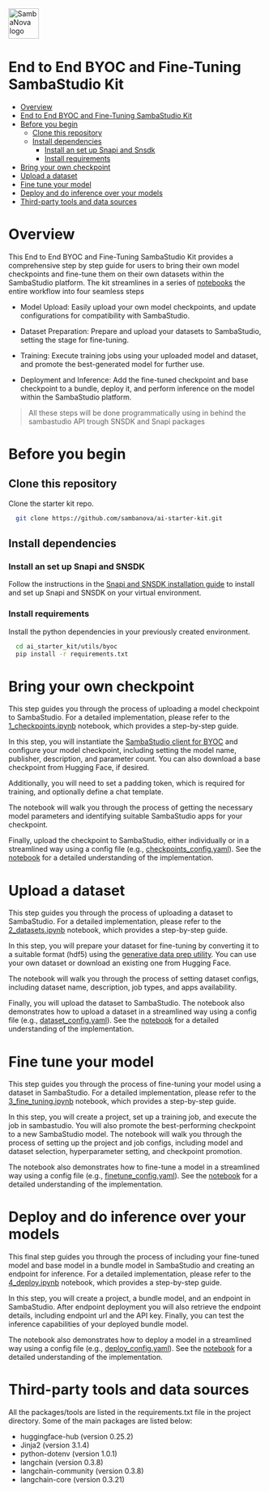<a href="https://sambanova.ai/">
<picture>
 <source media="(prefers-color-scheme: dark)" srcset="../images/SambaNova-light-logo-1.png" height="60">
  <img alt="SambaNova logo" src="../images/SambaNova-dark-logo-1.png" height="60">
</picture>
</a>

End to End BYOC and Fine-Tuning SambaStudio Kit
======================

<!-- TOC -->

- [Overview](#overview)
- [End to End BYOC and Fine-Tuning SambaStudio Kit](#end-to-end-byoc-and-fine-tuning-sambastudio-kit)
- [Before you begin](#before-you-begin)
    - [Clone this repository](#clone-this-repository)
    - [Install dependencies](#install-dependencies)
        - [Install an set up Snapi and Snsdk](#install-an-set-up-snapi-and-snsdk)
        - [Install requirements](#install-requirements)
- [Bring your own checkpoint](#bring-your-own-checkpoint)
- [Upload a dataset](#upload-a-dataset)
- [Fine tune your model](#fine-tune-your-model)
- [Deploy and do inference over your models](#deploy-and-do-inference-over-your-models)
- [Third-party tools and data sources](#third-party-tools-and-data-sources)

<!-- /TOC -->

# Overview

This End to End BYOC and Fine-Tuning SambaStudio Kit provides a comprehensive step by step guide for users to bring their own model checkpoints and fine-tune them on their own datasets within the SambaStudio platform. The kit streamlines in a series of [notebooks](./notebooks) the entire workflow into four seamless steps

- Model Upload: Easily upload your own model checkpoints, and update configurations for compatibility with SambaStudio.

- Dataset Preparation: Prepare and upload your datasets to SambaStudio, setting the stage for fine-tuning.

- Training: Execute training jobs using your uploaded model and dataset, and promote the best-generated model for further use.

- Deployment and Inference: Add the fine-tuned checkpoint and base checkpoint to a bundle, deploy it, and perform inference on the model within the SambaStudio platform.

> All these steps will be done programmatically using in behind the sambastudio API trough SNSDK and Snapi packages

# Before you begin

## Clone this repository

Clone the starter kit repo.

``` bash
  git clone https://github.com/sambanova/ai-starter-kit.git
```

## Install dependencies

### Install an set up Snapi and SNSDK
Follow the instructions in the [Snapi and SNSDK installation guide](https://docs.sambanova.ai/sambastudio/latest/cli-setup.html) to install and set up Snapi and SNSDK on your virtual environment.

### Install requirements
Install the python dependencies in your previously created environment.

  ``` bash
    cd ai_starter_kit/utils/byoc
    pip install -r requirements.txt
  ```

# Bring your own checkpoint

This step guides you through the process of uploading a model checkpoint to SambaStudio. For a detailed implementation, please refer to the [1_checkpoints.ipynb](./notebooks/1_checkpoints.ipynb) notebook, which provides a step-by-step guide.

In this step, you will instantiate the [SambaStudio client for BYOC](../utils/byoc/README.md) and configure your model checkpoint, including setting the model name, publisher, description, and parameter count. You can also download a base checkpoint from Hugging Face, if desired.

Additionally, you will need to set a padding token, which is required for training, and optionally define a chat template.

The notebook will walk you through the process of getting the necessary model parameters and identifying suitable SambaStudio apps for your checkpoint.

Finally, upload the checkpoint to SambaStudio, either individually or in a streamlined way using a config file (e.g., [checkpoints_config.yaml](./checkpoints_config.yaml)). See the [notebook](./notebooks/1_checkpoints.ipynb) for a detailed understanding of the implementation.

# Upload a dataset

This step guides you through the process of uploading a dataset to SambaStudio. For a detailed implementation, please refer to the [2_datasets.ipynb](./notebooks/2_datasets.ipynb) notebook, which provides a step-by-step guide.

In this step, you will prepare your dataset for fine-tuning by converting it to a suitable format (hdf5) using the [generative data prep utility](https://github.com/sambanova/generative_data_prep). You can use your own dataset or download an existing one from Hugging Face.

The notebook will walk you through the process of setting dataset configs, including dataset name, description, job types, and apps availability.

Finally, you will upload the dataset to SambaStudio. The notebook also demonstrates how to upload a dataset in a streamlined way using a config file (e.g., [dataset_config.yaml](./dataset_config.yaml)). See the [notebook](./notebooks/2_datasets.ipynb) for a detailed understanding of the implementation.

# Fine tune your model

This step guides you through the process of fine-tuning your model using a dataset in SambaStudio. For a detailed implementation, please refer to the [3_fine_tuning.ipynb](./notebooks/3_fine_tuning.ipynb) notebook, which provides a step-by-step guide.

In this step, you will create a project, set up a training job, and execute the job in sambastudio.
You will also promote the best-performing checkpoint to a new SambaStudio model. The notebook will walk you through the process of setting up the project and job configs, including model and dataset selection, hyperparameter setting, and checkpoint promotion.

The notebook also demonstrates how to fine-tune a model in a streamlined way using a config file (e.g., [finetune_config.yaml](./finetune_config.yaml)). See the [notebook](./notebooks/3_fine_tuning.ipynb) for a detailed understanding of the implementation.

# Deploy and do inference over your models

This final step guides you through the process of including your fine-tuned model and base model in a bundle model in SambaStudio and creating an endpoint for inference. For a detailed implementation, please refer to the [4_deploy.ipynb](./notebooks/4_deploy.ipynb) notebook, which provides a step-by-step guide.

In this step, you will create a project, a bundle model, and an endpoint in SambaStudio. After endpoint deployment you will also retrieve the endpoint details, including endpoint url and the API key. Finally, you can test the inference capabilities of your deployed bundle model. 

The notebook also demonstrates how to deploy a model in a streamlined way using a config file (e.g., [deploy_config.yaml](./deploy_config.yaml)). See the [notebook](./notebooks/4_deploy.ipynb) for a detailed understanding of the implementation.

# Third-party tools and data sources

All the packages/tools are listed in the requirements.txt file in the project directory. Some of the main packages are listed below:

- huggingface-hub                (version 0.25.2)
- Jinja2                         (version 3.1.4)
- python-dotenv                  (version 1.0.1)
- langchain                      (version 0.3.8)
- langchain-community            (version 0.3.8)
- langchain-core                 (version 0.3.21)

